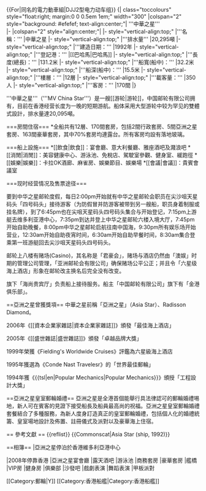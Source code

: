{{For|同名的電力動車組|DJJ2型电力动车组}}
{| class="toccolours" style="float:right; margin:0 0 0.5em 1em;" width="300"
|colspan="2" style="background: #efefef; text-align:center;"| '''中華之星'''<br>
|- 
|colspan="2" style="align:center;"| 
|- style="vertical-align:top;"
|'''名稱：'''
|中華之星
|- style="vertical-align:top;"
|'''排水量'''
|20,295噸
|- style="vertical-align:top;"
|'''建造日期：'''
|1992年
|- style="vertical-align:top;"
|'''登記港：'''
|[[巴哈馬|巴哈馬]]
|- style="vertical-align:top;"
|'''長度(總長)：'''
|131.2米
|- style="vertical-align:top;"
|'''船寬(船中)：'''
|32.2米
|- style="vertical-align:top;"
|'''船深(船中)：'''
|15.5米
|- style="vertical-align:top;"
|'''樓層：'''
|12層
|- style="vertical-align:top;"
|'''載客量：'''
|350人
|- style="vertical-align:top;"
|'''客房：'''
|170間
|}

'''中華之星'''（'''MV China Star'''）是一艘[[游轮|游轮]]，中国邮轮有限公司拥有，目前在香港经营长度为一晚的短期游航。船体采用大型游轮中较为罕见的雙體式設計，排水量達20,095噸。

===房間住宿===
*全船共有12層、170間套房，包括2間行政套房、5間亞洲之星套房、163間豪華套房，其中70%套房均連露台。所有客房均設有落地玻璃。

===船上設施===
*[[飲食|飲食]]：宴會廳、意大利餐廳、雅座酒吧及濺浪吧
*[[消閒|消閒]]：美容健康中心、游泳池、免稅店、駕駛室參觀、健身室、緩跑徑
*[[娛樂|娛樂]]：卡拉OK酒廊、麻雀房、娛樂節目、娛樂場
*[[會議|會議]]：貴賓會議室

===现时经营情况及售票途径===

要到中华之星邮轮度假，每日2:00pm开始就有中华之星邮轮会职员在尖沙咀天星码头「四号码头」接待游客（为防假冒并防游客被带到另一艘船，职员身着制服或挂名牌），到了6:45pm也在尖咀天星码头四号码头集合与开始登记，7:15pm上游艇去维多利亚港中心，7:35pm到达并登上中华之星邮轮六楼入境大厅，7:45pm开始自助晚餐，8:00pm中华之星邮轮启航往南中国海，9:30pm所有娱乐场开始营业，12:30am开始自助夜宵时间，6:30am开始自助早餐时间，8:30am集合登乘第一班游艇回去尖沙咀天星码头四号码头。

邮轮上八楼有赌场(Casino)，其名称是「君豪会」，赌场与酒店仍然由「澳娱」时期的管理公司管理，「亚洲邮轮会有限公司」确保赌场公平公正；并且令「六星级海上酒店」形象在邮轮改主换名后完全没有改变。

旗下「海尚贵宾厅」负责船上接待服务。船主「中国邮轮有限公司」旗下有「金港俱乐部」。

==亞洲之星曾獲獎項==
中華之星前稱「亞洲之星」（Asia Star）、Radisson Diamond。

2006年《[[資本企業家雜誌|資本企業家雜誌]]》頒發「最佳海上酒店」

2005年《[[盛世雜誌|盛世雜誌]]》頒發「卓越品牌大獎」

1999年榮獲《Fielding's Worldwide Cruises》評鑑為六星級海上酒店

1995年獲選為《Conde Nast Travelesr》的「世界最佳郵輪」

1994年獲《{{tsl|en|Popular Mechanics|Popular Mechanics}}》頒授「工程設計大獎」

==亞洲之星皇室郵輪婚禮==
亞洲之星是全港首個能舉行具法律認可的郵輪婚禮埸地，新人可在賓客的見證下接受船長及船員最高尚的祝福。亞洲之星皇室郵輪婚禮套餐結合了多種服務，為新人度身訂造真正的皇室郵輪婚禮，包括個人化的婚禮統籌、皇室場地設計及佈置、註冊儀式及派對以及豪華海上住宿。

== 參考文獻 ==
{{reflist}}
{{Commonscat|Asia Star (ship, 1992)}}

==相簿==
<gallery>
|亞洲之星停泊於香港維多利亞港中心

|2008年停靠香港
|亞洲之星宴會廳
|露天酒吧
|游泳池
|商務套房
|豪華套房
|艦橋
|VIP房
|健身房
|俱樂部
|沙發吧
|戲劇表演
|舞蹈表演
|甲板派對
</gallery>

[[Category:郵輪|Y]]
[[Category:香港船艦|Category:香港船艦]]